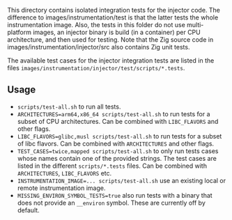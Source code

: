 This directory contains isolated integration tests for the injector code.
The difference to images/instrumentation/test is that the latter tests the whole instrumentation image.
Also, the tests in this folder do not use multi-platform images, an injector binary is build (in a container) per CPU
architecture, and then used for testing.
Note that the Zig source code in images/instrumentation/injector/src also contains Zig unit tests.

The available test cases for the injector integration tests are listed in the files
`images/instrumentation/injector/test/scripts/*.tests`.

Usage
-----

* `scripts/test-all.sh` to run all tests.
* `ARCHITECTURES=arm64,x86_64 scripts/test-all.sh` to run tests for a subset of CPU architectures.
  Can be combined with `LIBC_FLAVORS` and other flags.
* `LIBC_FLAVORS=glibc,musl scripts/test-all.sh` to run tests for a subset of libc flavors.
  Can be combined with `ARCHITECTURES` and other flags.
* `TEST_CASES=twice,mapped scripts/test-all.sh` to only run tests cases whose names contain one of the
  provided strings.
  The test cases are listed in the different `scripts/*.tests` files.
  Can be combined with `ARCHITECTURES`, `LIBC_FLAVORS` etc.
* `INSTRUMENTATION_IMAGE=... scripts/test-all.sh` use an existing local or remote instrumentation image.
* `MISSING_ENVIRON_SYMBOL_TESTS=true` also run tests with a binary that does not provide an `__environ` symbol.
  These are currently off by default.

